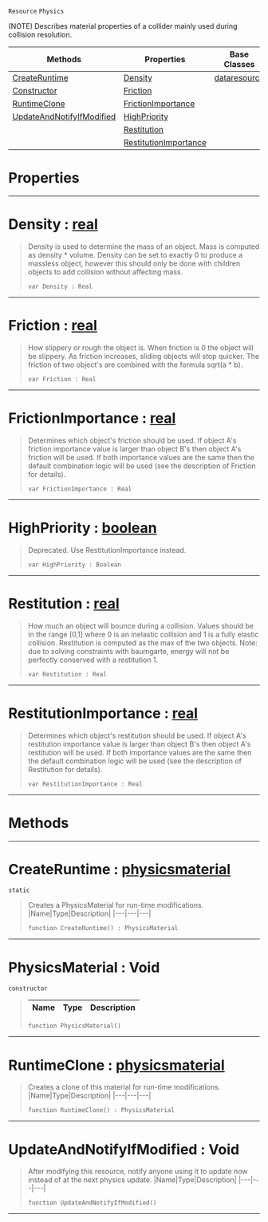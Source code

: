 `Resource` `Physics`



(NOTE) Describes material properties of a collider mainly used during collision resolution.

|Methods|Properties|Base Classes|Derived Classes|
|---|---|---|---|
|[ CreateRuntime](https://github.com/ArendDanielek/ZeroDocsTest/blob/master/code_reference/class_reference/physicsmaterial.markdown#createruntime-zero-engin)|[ Density](https://github.com/ArendDanielek/ZeroDocsTest/blob/master/code_reference/class_reference/physicsmaterial.markdown#density-zero-engine-docu)|[dataresource](https://github.com/ArendDanielek/ZeroDocsTest/blob/master/code_reference/class_reference/dataresource.markdown)| |
|[ Constructor](https://github.com/ArendDanielek/ZeroDocsTest/blob/master/code_reference/class_reference/physicsmaterial.markdown#physicsmaterial-void)|[ Friction](https://github.com/ArendDanielek/ZeroDocsTest/blob/master/code_reference/class_reference/physicsmaterial.markdown#friction-zero-engine-doc)| | |
|[ RuntimeClone](https://github.com/ArendDanielek/ZeroDocsTest/blob/master/code_reference/class_reference/physicsmaterial.markdown#runtimeclone-zero-engine)|[ FrictionImportance](https://github.com/ArendDanielek/ZeroDocsTest/blob/master/code_reference/class_reference/physicsmaterial.markdown#frictionimportance-zero)| | |
|[ UpdateAndNotifyIfModified](https://github.com/ArendDanielek/ZeroDocsTest/blob/master/code_reference/class_reference/physicsmaterial.markdown#updateandnotifyifmodifie)|[ HighPriority](https://github.com/ArendDanielek/ZeroDocsTest/blob/master/code_reference/class_reference/physicsmaterial.markdown#highpriority-zero-engine)| | |
| |[ Restitution](https://github.com/ArendDanielek/ZeroDocsTest/blob/master/code_reference/class_reference/physicsmaterial.markdown#restitution-zero-engine)| | |
| |[ RestitutionImportance](https://github.com/ArendDanielek/ZeroDocsTest/blob/master/code_reference/class_reference/physicsmaterial.markdown#restitutionimportance-ze)| | |


 #  Properties


---  
 #  Density : [real](https://github.com/ArendDanielek/ZeroDocsTest/blob/master/code_reference/zilch_base_types/real.markdown)

> Density is used to determine the mass of an object. Mass is computed as density * volume. Density can be set to exactly 0 to produce a massless object, however this should only be done with children objects to add collision without affecting mass.
> ``` lang=cpp, name=Zilch
> var Density : Real


---  
 #  Friction : [real](https://github.com/ArendDanielek/ZeroDocsTest/blob/master/code_reference/zilch_base_types/real.markdown)

> How slippery or rough the object is. When friction is 0 the object will be slippery. As friction increases, sliding objects will stop quicker. The friction of two object's are combined with the formula sqrt(a * b).
> ``` lang=cpp, name=Zilch
> var Friction : Real


---  
 #  FrictionImportance : [real](https://github.com/ArendDanielek/ZeroDocsTest/blob/master/code_reference/zilch_base_types/real.markdown)

> Determines which object's friction should be used. If object A's friction importance value is larger than object B's then object A's friction will be used. If both importance values are the same then the default combination logic will be used (see the description of Friction for details).
> ``` lang=cpp, name=Zilch
> var FrictionImportance : Real


---  
 #  HighPriority : [boolean](https://github.com/ArendDanielek/ZeroDocsTest/blob/master/code_reference/zilch_base_types/boolean.markdown)

> Deprecated. Use RestitutionImportance instead.
> ``` lang=cpp, name=Zilch
> var HighPriority : Boolean


---  
 #  Restitution : [real](https://github.com/ArendDanielek/ZeroDocsTest/blob/master/code_reference/zilch_base_types/real.markdown)

> How much an object will bounce during a collision. Values should be in the range [0,1] where 0 is an inelastic collision and 1 is a fully elastic collision. Restitution is computed as the max of the two objects. Note: due to solving constraints with baumgarte, energy will not be perfectly conserved with a restitution 1.
> ``` lang=cpp, name=Zilch
> var Restitution : Real


---  
 #  RestitutionImportance : [real](https://github.com/ArendDanielek/ZeroDocsTest/blob/master/code_reference/zilch_base_types/real.markdown)

> Determines which object's restitution should be used. If object A's restitution importance value is larger than object B's then object A's restitution will be used. If both importance values are the same then the default combination logic will be used (see the description of Restitution for details).
> ``` lang=cpp, name=Zilch
> var RestitutionImportance : Real


---  
 #  Methods


---  
 #  CreateRuntime : [physicsmaterial](https://github.com/ArendDanielek/ZeroDocsTest/blob/master/code_reference/class_reference/physicsmaterial.markdown)

 `static`

> Creates a PhysicsMaterial for run-time modifications.
> |Name|Type|Description|
> |---|---|---|
> ``` lang=cpp, name=Zilch
> function CreateRuntime() : PhysicsMaterial
> ``` 


---  
 #  PhysicsMaterial : Void

 `constructor`

> 
> |Name|Type|Description|
> |---|---|---|
> ``` lang=cpp, name=Zilch
> function PhysicsMaterial()
> ``` 


---  
 #  RuntimeClone : [physicsmaterial](https://github.com/ArendDanielek/ZeroDocsTest/blob/master/code_reference/class_reference/physicsmaterial.markdown)

> Creates a clone of this material for run-time modifications.
> |Name|Type|Description|
> |---|---|---|
> ``` lang=cpp, name=Zilch
> function RuntimeClone() : PhysicsMaterial
> ``` 


---  
 #  UpdateAndNotifyIfModified : Void

> After modifying this resource, notify anyone using it to update now instead of at the next physics update.
> |Name|Type|Description|
> |---|---|---|
> ``` lang=cpp, name=Zilch
> function UpdateAndNotifyIfModified()
> ``` 


---  
 
  
  
  
  
  
  
  

 
